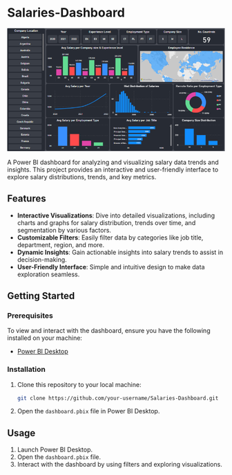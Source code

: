 # Salaries-Dashboard

![Dashboard Preview](dashboard.png)

A Power BI dashboard for analyzing and visualizing salary data trends and insights. This project provides an interactive and user-friendly interface to explore salary distributions, trends, and key metrics.

## Features

- **Interactive Visualizations**: Dive into detailed visualizations, including charts and graphs for salary distribution, trends over time, and segmentation by various factors.
- **Customizable Filters**: Easily filter data by categories like job title, department, region, and more.
- **Dynamic Insights**: Gain actionable insights into salary trends to assist in decision-making.
- **User-Friendly Interface**: Simple and intuitive design to make data exploration seamless.

## Getting Started

### Prerequisites

To view and interact with the dashboard, ensure you have the following installed on your machine:

- [Power BI Desktop](https://powerbi.microsoft.com/desktop/)

### Installation

1. Clone this repository to your local machine:
   ```bash
   git clone https://github.com/your-username/Salaries-Dashboard.git
   ```
2. Open the `dashboard.pbix` file in Power BI Desktop.

## Usage

1. Launch Power BI Desktop.
2. Open the `dashboard.pbix` file.
3. Interact with the dashboard by using filters and exploring visualizations.
